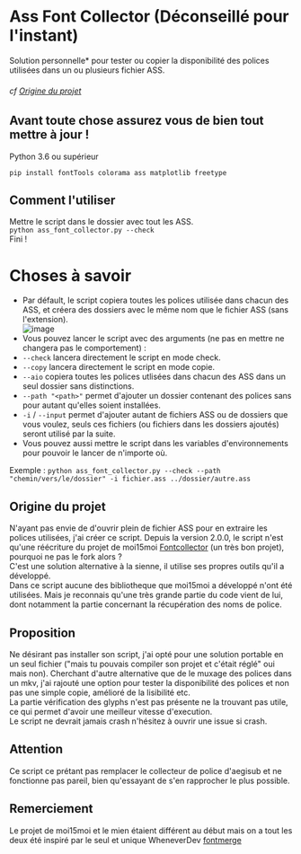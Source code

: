 # Ass Font Collector (Déconseillé pour l'instant)

Solution personnelle* pour tester ou copier la disponibilité des polices utilisées dans un ou plusieurs fichier ASS.
###### cf [Origine du projet](https://github.com/Hqndler/AssFontCollector/blob/main/README.fr.md#origine-du-projet)

## Avant toute chose assurez vous de bien tout mettre à jour !
Python 3.6 ou supérieur
```
pip install fontTools colorama ass matplotlib freetype
```

## Comment l'utiliser

Mettre le script dans le dossier avec tout les ASS.<br>
`python ass_font_collector.py --check`<br>
Fini !

# Choses à savoir
- Par défault, le script copiera toutes les polices utilisée dans chacun des ASS, et créera des dossiers avec le même nom que le fichier ASS (sans l'extension).<br>
![image](https://github.com/Hqndler/AssFontCollector/assets/69089935/e220c800-1fa2-44c2-a7a3-5e77ed99f5f1)
- Vous pouvez lancer le script avec des arguments (ne pas en mettre ne changera pas le comportement) :
- `--check` lancera directement le script en mode check.
- `--copy` lancera directement le script en mode copie.
- `--aio` copiera toutes les polices utlisées dans chacun des ASS dans un seul dossier sans distinctions.
- `--path "<path>"` permet d'ajouter un dossier contenant des polices sans pour autant qu'elles soient installées.
- `-i` / `--input` permet d'ajouter autant de fichiers ASS ou de dossiers que vous voulez, seuls ces fichiers (ou fichiers dans les dossiers ajoutés) seront utilisé par la suite.
- Vous pouvez aussi mettre le script dans les variables d'environnements pour pouvoir le lancer de n'importe où.

Exemple : `python ass_font_collector.py --check --path "chemin/vers/le/dossier" -i fichier.ass ../dossier/autre.ass`

## Origine du projet

N'ayant pas envie de d'ouvrir plein de fichier ASS pour en extraire les polices utilisées, j'ai créer ce script.
Depuis la version 2.0.0, le script n'est qu'une réécriture du projet de moi15moi [Fontcollector](https://github.com/moi15moi/FontCollector) (un très bon projet), pourquoi ne pas le fork alors ?<br>
C'est une solution alternative à la sienne, il utilise ses propres outils qu'il a développé.<br>
Dans ce script aucune des bibliotheque que moi15moi a développé n'ont été utilisées. Mais je reconnais qu'une très grande partie du code vient de lui, dont notamment la partie concernant la récupération des noms de police.<br>

## Proposition

Ne désirant pas installer son script, j'ai opté pour une solution portable en un seul fichier ("mais tu pouvais compiler son projet et c'était réglé" oui mais non). Cherchant d'autre alternative que de le muxage des polices dans un mkv, j'ai rajouté une option pour tester la disponibilité des polices et non pas une simple copie, amélioré de la lisibilité etc.<br>
La partie vérification des glyphs n'est pas présente ne la trouvant pas utile, ce qui permet d'avoir une meilleur vitesse d'execution.<br>
Le script ne devrait jamais crash n'hésitez à ouvrir une issue si crash.

## Attention

Ce script ce prétant pas remplacer le collecteur de police d'aegisub et ne fonctionne pas pareil, bien qu'essayant de s'en rapprocher le plus possible.

## Remerciement
Le projet de moi15moi et le mien étaient différent au début mais on a tout les deux été inspiré par le seul et unique WheneverDev [fontmerge](https://github.com/WheneverDev/fontmerge)
